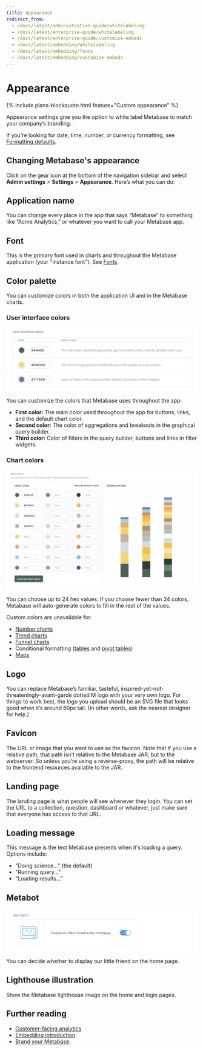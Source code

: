 ```yaml
---
title: Appearance
redirect_from:
  - /docs/latest/administration-guide/whitelabeling
  - /docs/latest/enterprise-guide/whitelabeling
  - /docs/latest/enterprise-guide/customize-embeds
  - /docs/latest/embedding/whitelabeling
  - /docs/latest/embedding/fonts
  - /docs/latest/embedding/customize-embeds
---
```


# Appearance

{% include plans-blockquote.html feature="Custom appearance" %}

Appearance settings give you the option to white label Metabase to match your company’s branding.

If you're looking for date, time, number, or currency formatting, see [Formatting defaults](../data-modeling/formatting.md).

## Changing Metabase's appearance

Click on the gear icon at the bottom of the navigation sidebar and select **Admin settings** > **Settings** > **Appearance**. Here’s what you can do:

## Application name

You can change every place in the app that says “Metabase” to something like “Acme Analytics,” or whatever you want to call your Metabase app.

## Font

This is the primary font used in charts and throughout the Metabase application (your "instance font"). See [Fonts](./fonts.md).

## Color palette

You can customize colors in both the application UI and in the Metabase charts.

### User interface colors

![User interface colors](./images/user-interface-colors.png)

You can customize the colors that Metabase uses throughout the app:

- **First color:** The main color used throughout the app for buttons, links, and the default chart color.
- **Second color:** The color of aggregations and breakouts in the graphical query builder.
- **Third color:** Color of filters in the query builder, buttons and links in filter widgets.

### Chart colors

![Chart colors](./images/chart-colors.png)

You can choose up to 24 hex values. If you choose fewer than 24 colors, Metabase will auto-generate colors to fill in the rest of the values.

Custom colors are unavailable for:

- [Number charts](../questions/sharing/visualizations/numbers)
- [Trend charts](../questions/sharing/visualizations/trend)
- [Funnel charts](../questions/sharing/visualizations/funnel)
- Conditional formatting ([tables](../questions/sharing/visualizations/table) and [pivot tables](../questions/sharing/visualization/pivot-table))
- [Maps](../questions/sharing/visualization/maps)

## Logo

You can replace Metabase’s familiar, tasteful, inspired-yet-not-threateningly-avant-garde dotted M logo with your very own logo. For things to work best, the logo you upload should be an SVG file that looks good when it’s around 60px tall. (In other words, ask the nearest designer for help.)

## Favicon

The URL or image that you want to use as the favicon. Note that if you use a relative path, that path isn't relative to the Metabase JAR, but to the webserver. So unless you're using a reverse-proxy, the path will be relative to the frontend resources available to the JAR.

## Landing page

The landing page is what people will see whenever they login. You can set the URL to a collection, question, dashboard or whatever, just make sure that everyone has access to that URL.

## Loading message

This message is the text Metabase presents when it's loading a query. Options include:

- "Doing science..." (the default)
- "Running query..."
- "Loading results..."

## Metabot

![Metabot toggle](./images/metabot.png)

You can decide whether to display our little friend on the home page.

## Lighthouse illustration

Show the Metabase lighthouse image on the home and login pages.

## Further reading

- [Customer-facing analytics](https://www.metabase.com/learn/customer-facing-analytics).
- [Embedding introduction](../embedding/start.md).
- [Brand your Metabase](https://www.metabase.com/learn/embedding/brand).

